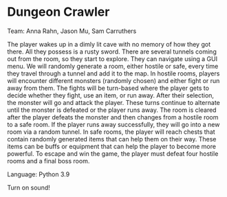 # Dungeon Crawler
Team: Anna Rahn, Jason Mu, Sam Carruthers

The player wakes up in a dimly lit cave with no memory of how they got there. All they possess is a rusty sword. There are several tunnels coming out from the room, so they start to explore. They can navigate using a GUI menu. We will randomly generate a room, either hostile or safe, every time they travel through a tunnel and add it to the map. In hostile rooms, players will encounter different monsters (randomly chosen) and either fight or run away from them. The fights will be turn-based where the player gets to decide whether they fight, use an item, or run away. After their selection, the monster will go and attack the player. These turns continue to alternate until the monster is defeated or the player runs away. The room is cleared after the player defeats the monster and then changes from a hostile room to a safe room. If the player runs away successfully, they will go into a new room via a random tunnel. In safe rooms, the player will reach chests that contain randomly generated items that can help them on their way. These items can be buffs or equipment that can help the player to become more powerful. To escape and win the game, the player must defeat four hostile rooms and a final boss room. 

Language: Python 3.9

Turn on sound!
